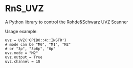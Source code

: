 # RnS_UVZ

A Python library to control the Rohde&amp;Schwarz UVZ Scanner

Usage example:

    uvz = UVZ('GPIB0::4::INSTR')
    # mode can be "M0", "M1", "M2" 
    # or "3p", "3p6p", "6p"
    uvz.mode = "M2"
    uvz.output = True
    uvz.channel = 18
